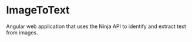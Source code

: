 # ImageToText
Angular web application that uses the Ninja API to identify and extract text from images.
